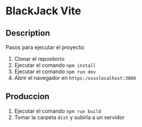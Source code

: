 # BlackJack Vite

## Description

Pasos para ejecutar el proyecto:

1. Clonar el repositorio
2. Ejecutar el comando `npm install`
3. Ejecutar el comando `npm run dev`
4. Abrir el navegador en `https:/sssslocalhost:3000`
## Produccion

1. Ejecutar el comando `npm run build`
2. Tomar la carpeta `dist` y subirla a un servidor
